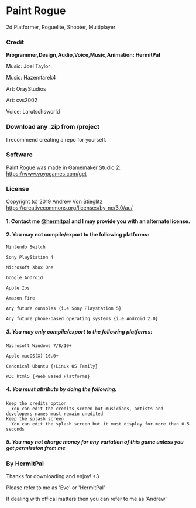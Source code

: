 # Paint Rogue

2d Platformer, Roguelite, Shooter, Multiplayer

### Credit
**Programmer,Design,Audio,Voice,Music,Animation: HermitPal** 

Music: Joel Taylor

Music: Hazemtarek4

Art: OrayStudios

Art: cvs2002

Voice: Larutschsworld 

### Download any .zip from /project

I recommend creating a repo for yourself. 

### Software

Paint Rogue was made in Gamemaker Studio 2: https://www.yoyogames.com/get

### License

Copyright (c) 2019 Andrew Von Stieglitz
https://creativecommons.org/licenses/by-nc/3.0/au/

#### 1. Contact me [@hermitpal](https://twitter.com/HermitPal) and I may provide you with an alternate license.
#### 2. You may not compile/export to the following platforms:
    Nintendo Switch
    
    Sony PlayStation 4
    
    Microsoft Xbox One
    
    Google Android 
    
    Apple Ios
    
    Amazon Fire
    
    Any future consoles {i.e Sony Playstation 5}
    
    Any future phone-based operating systems {i.e Android 2.0}
    
##### 3. You may only compile/export to the following platforms:
    Microsoft Windows 7/8/10+
    
    Apple macOS(X) 10.0+
    
    Canonical Ubuntu {+Linux OS Family}
    
    W3C html5 {+Web Based Platforms}
    
##### 4. You must attribute by doing the following:
    Keep the credits option
      You can edit the credits screen but musicians, artists and developers names must remain unedited
    Keep the splash screen
      You can edit the splash screen but it must display for more than 0.5 seconds
      
##### 5. You may not charge money for any variation of this game unless you get permission from me

### By HermitPal ###
Thanks for downloading and enjoy! <3

Please refer to me as 'Eve' or 'HermitPal'

If dealing with offical matters then you can refer to me as 'Andrew'

